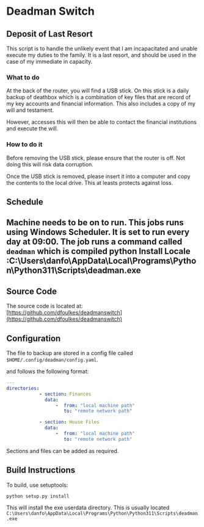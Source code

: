 # Deadman Switch

## Deposit of Last Resort

This script is to handle the unlikely event that I am incapacitated 
and unable execute my duties to the family. 
It is a last resort, and should be used in the case of my immediate
in capacity. 

### What to do
At the back of the router, you will find a USB stick. On this stick
is a daily backup of deathbox which is a combination of key files
that are record of my key accounts and financial information. This
also includes a copy of my will and testament.

However, accesses this will then be able to contact the financial
institutions and execute the will.

### How to do it

Before removing the USB stick, please ensure that the router is off.
Not doing this will risk data corruption.

Once the USB stick is removed, please insert it into a computer and
copy the contents to the local drive. This at leasts protects against
loss.

## Schedule
<note>Machine needs to be on to run.</note>
This jobs runs using Windows Scheduler. It is set to run every day at
09:00. The job runs a command called `deadman` which is compiled python
<tldr>
Install Locale :<ui-path>C:\Users\danfo\AppData\Local\Programs\Python\Python311\Scripts\deadman.exe</ui-path>
</tldr>
---

## Source Code

The source code is located at:
[https://github.com/dfoulkes/deadmanswitch](https://github.com/dfoulkes/deadmanswitch)




## Configuration
The file to backup are stored in a config file called
`$HOME/.config/deadman/config.yaml`.

and follows the following format:

```yaml
---
directories:
            - section: Finances
              data:
                  -  from: "local machine path"
                     to: "remote network path"

            - section: House Files
              data:
                  -  from: "local machine path"
                     to: "remote network path"
```

Sections and files can be added as required.

## Build Instructions

To build, use setuptools:

```bash
python setup.py install
```

This will install the exe userdata directory. This is usually located `C:\Users\danfo\AppData\Local\Programs\Python\Python311\Scripts\deadman.exe`
